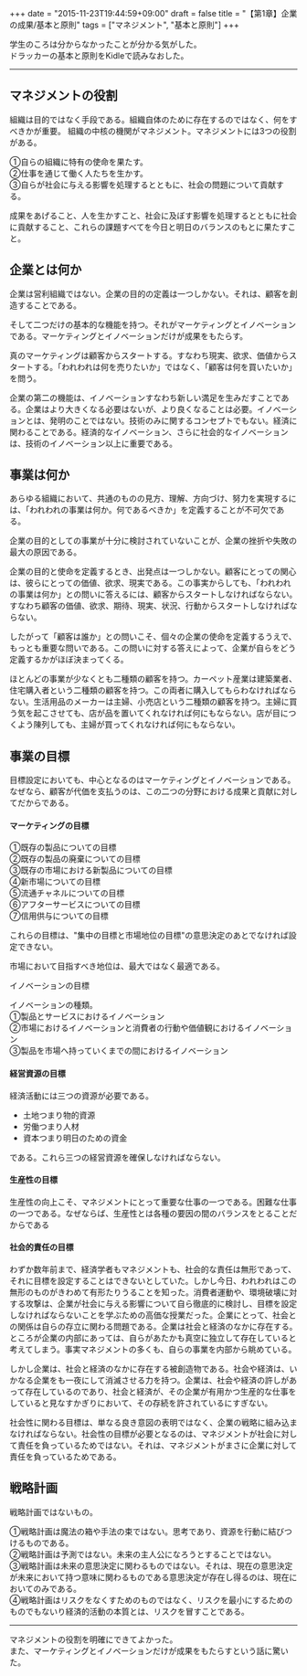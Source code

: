 +++
date = "2015-11-23T19:44:59+09:00"
draft = false
title = "【第1章】企業の成果/基本と原則"
tags = ["マネジメント", "基本と原則"]
+++

学生のころは分からなかったことが分かる気がした。  
ドラッカーの基本と原則をKidleで読みなおした。  

<hr>

## マネジメントの役割

組織は目的ではなく手段である。組織自体のために存在するのではなく、何をすべきかが重要。
組織の中核の機関がマネジメント。マネジメントには3つの役割がある。

①自らの組織に特有の使命を果たす。  
②仕事を通じて働く人たちを生かす。  
③自らが社会に与える影響を処理するとともに、社会の問題について貢献する。

成果をあげること、人を生かすこと、社会に及ぼす影響を処理するとともに社会に貢献すること、これらの課題すべてを今日と明日のバランスのもとに果たすこと。

## 企業とは何か

企業は営利組織ではない。企業の目的の定義は一つしかない。それは、顧客を創造することである。

そして二つだけの基本的な機能を持つ。それがマーケティングとイノベーションである。マーケティングとイノベーションだけが成果をもたらす。

真のマーケティングは顧客からスタートする。すなわち現実、欲求、価値からスタートする。「われわれは何を売りたいか」ではなく、「顧客は何を買いたいか」を問う。

企業の第二の機能は、イノベーションすなわち新しい満足を生みだすことである。企業はより大きくなる必要はないが、より良くなることは必要。イノベーションとは、発明のことではない。技術のみに関するコンセプトでもない。経済に関わることである。経済的なイノベーション、さらに社会的なイノベーションは、技術のイノベーション以上に重要である。

## 事業は何か

あらゆる組織において、共通のものの見方、理解、方向づけ、努力を実現するには、「われわれの事業は何か。何であるべきか」を定義することが不可欠である。

企業の目的としての事業が十分に検討されていないことが、企業の挫折や失敗の最大の原因である。

企業の目的と使命を定義するとき、出発点は一つしかない。顧客にとっての関心は、彼らにとっての価値、欲求、現実である。この事実からしても、「われわれの事業は何か」との問いに答えるには、顧客からスタートしなければならない。すなわち顧客の価値、欲求、期待、現実、状況、行動からスタートしなければならない。

したがって「顧客は誰か」との問いこそ、個々の企業の使命を定義するうえで、もっとも重要な問いである。この問いに対する答えによって、企業が自らをどう定義するかがほぼ決まってくる。

ほとんどの事業が少なくとも二種類の顧客を持つ。カーペット産業は建築業者、住宅購入者という二種類の顧客を持つ。この両者に購入してもらわなければならない。生活用品のメーカーは主婦、小売店という二種類の顧客を持つ。主婦に買う気を起こさせても、店が品を置いてくれなければ何にもならない。店が目につくよう陳列しても、主婦が買ってくれなければ何にもならない。

## 事業の目標

目標設定においても、中心となるのはマーケティングとイノベーションである。なぜなら、顧客が代価を支払うのは、この二つの分野における成果と貢献に対してだからである。

#### マーケティングの目標

①既存の製品についての目標  
②既存の製品の廃棄についての目標  
③既存の市場における新製品についての目標  
④新市場についての目標  
⑤流通チャネルについての目標  
⑥アフターサービスについての目標  
⑦信用供与についての目標

これらの目標は、"集中の目標と市場地位の目標"の意思決定のあとでなければ設定できない。

市場において目指すべき地位は、最大ではなく最適である。

イノベーションの目標

イノベーションの種類。  
①製品とサービスにおけるイノベーション  
②市場におけるイノベーションと消費者の行動や価値観におけるイノベーション  
③製品を市場へ持っていくまでの間におけるイノベーション

#### 経営資源の目標

経済活動には三つの資源が必要である。

- 土地つまり物的資源
- 労働つまり人材
- 資本つまり明日のための資金

である。これら三つの経営資源を確保しなければならない。

#### 生産性の目標

生産性の向上こそ、マネジメントにとって重要な仕事の一つである。困難な仕事の一つである。なぜならば、生産性とは各種の要因の間のバランスをとることだからである

#### 社会的責任の目標

わずか数年前まで、経済学者もマネジメントも、社会的な責任は無形であって、それに目標を設定することはできないとしていた。しかし今日、われわれはこの無形のものがきわめて有形たりうることを知った。消費者運動や、環境破壊に対する攻撃は、企業が社会に与える影響について自ら徹底的に検討し、目標を設定しなければならないことを学ぶための高価な授業だった。企業にとって、社会との関係は自らの存立に関わる問題である。企業は社会と経済のなかに存在する。ところが企業の内部にあっては、自らがあたかも真空に独立して存在していると考えてしまう。事実マネジメントの多くも、自らの事業を内部から眺めている。

しかし企業は、社会と経済のなかに存在する被創造物である。社会や経済は、いかなる企業をも一夜にして消滅させる力を持つ。企業は、社会や経済の許しがあって存在しているのであり、社会と経済が、その企業が有用かつ生産的な仕事をしていると見なすかぎりにおいて、その存続を許されているにすぎない。

社会性に関わる目標は、単なる良き意図の表明ではなく、企業の戦略に組み込まなければならない。社会性の目標が必要となるのは、マネジメントが社会に対して責任を負っているためではない。それは、マネジメントがまさに企業に対して責任を負っているためである。


## 戦略計画

戦略計画ではないもの。

①戦略計画は魔法の箱や手法の束ではない。思考であり、資源を行動に結びつけるものである。  
②戦略計画は予測ではない。未来の主人公になろうとすることではない。  
③戦略計画は未来の意思決定に関わるものではない。それは、現在の意思決定が未来において持つ意味に関わるものである意思決定が存在し得るのは、現在においてのみである。  
④戦略計画はリスクをなくすためのものではなく、リスクを最小にするためのものでもないり経済的活動の本質とは、リスクを冒すことである。

<hr>

マネジメントの役割を明確にできてよかった。  
また、マーケティングとイノベーションだけが成果をもたらすという話に驚いた。

